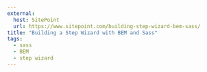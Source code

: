 ```yaml
---
external:
  host: SitePoint
  url: https://www.sitepoint.com/building-step-wizard-bem-sass/
title: "Building a Step Wizard with BEM and Sass"
tags:
  - sass
  - BEM
  - step wizard
---
```

